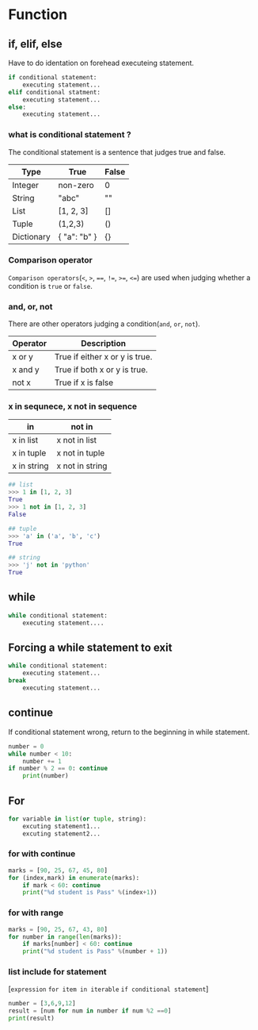 # Function

## if, elif, else
Have to do identation on forehead executeing statement.
```python
if conditional statement:
	executing statement...
elif conditional statment:
	executing statement...
else:
	executing statement...
```
### what is conditional statement ?
The conditional statement is a sentence that judges true and false.

| Type | True | False |
| ------------- | ------------- | ------------- |
| Integer  | non-zero  | 0 |
| String  | "abc"  | "" |
| List  | [1, 2, 3]  | [] |
| Tuple  | (1,2,3)  | () |
| Dictionary  | { "a": "b" }  | {} |

### Comparison operator
`Comparison operators`(`<`, `>`, `==`, `!=`, `>=`, `<=`) are used when judging whether a condition is `true` or `false`.

### and, or, not
There are other operators judging a condition(`and`, `or`, `not`).

| Operator | Description |
| ------------- | ------------- |
| x or y  | True if either x or y is true. |
| x and y  | True if both x or y is true. |
| not x  | True if x is false |

### x in sequnece, x not in sequence
| in | not in |
| ------------- | ------------- |
| x in list  | x not in list |
| x in tuple  | x not in tuple |
| x in string  | x not in string |

```python
## list
>>> 1 in [1, 2, 3]
True
>>> 1 not in [1, 2, 3]
False

## tuple
>>> 'a' in ('a', 'b', 'c')
True

## string
>>> 'j' not in 'python'
True
```

## while
```python
while conditional statement:
	executing statement....
```

## Forcing a while statement to exit
```python
while conditional statement:
	executing statement...
break
	executing statement...
```

## continue

If conditional statement wrong, return to the beginning in while statement.
```python
number = 0
while number < 10:
	number += 1
if number % 2 == 0: continue
	print(number)
```

## For

```python
for variable in list(or tuple, string):
	excuting statement1...	
	excuting statement2...
```

### for with continue

```python
marks = [90, 25, 67, 45, 80]
for (index,mark) in enumerate(marks):
	if mark < 60: continue
	print("%d student is Pass" %(index+1))
```

### for with range
```python
marks = [90, 25, 67, 43, 80]
for number in range(len(marks)):
	if marks[number] < 60: continue
	print("%d student is Pass" %(number + 1))
```

### list include for statement

[`expression` `for item in iterable` `if conditional statement`]

```python
number = [3,6,9,12]
result = [num for num in number if num %2 ==0]
print(result)
```
